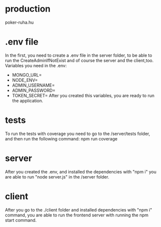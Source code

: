 # production
poker-ruha.hu

# .env file
In the first, you need to create a .env file in the server folder, to be able to run the CreateAdminIfNotExist and of course the server and the client,too.
Variables you need in the .env:
- MONGO_URL=
- NODE_ENV=
- ADMIN_USERNAME=
- ADMIN_PASSWORD=
- TOKEN_SECRET=
After you created this variables, you are ready to run the application.

# tests
To run the tests with coverage you need to go to the /server/tests folder, and then run the following command: npm run coverage

# server
After you created the .env, and installed the dependencies with "npm i" you are able to run "node server.js" in the /server folder.

# client
After you go to the ./client folder and installed dependencies with "npm i" command, you are able to run the frontend server with running the npm start command.
